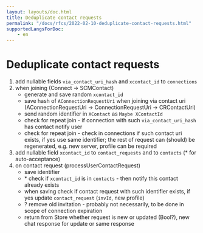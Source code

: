 ```yaml
---
layout: layouts/doc.html
title: Deduplicate contact requests
permalink: "/docs/rfcs/2022-02-10-deduplicate-contact-requests.html"
supportedLangsForDoc:
    - en
---
```

# Deduplicate contact requests

1. add nullable fields `via_contact_uri_hash` and `xcontact_id` to `connections`
2. when joining (Connect -> SCMContact)
    - generate and save random `xcontact_id`
    - save hash of `AConnectionRequestUri` when joining via contact uri
      (AConnectionRequestUri -> ConnectionRequestUri -> CRContactUri)
    - send random identifier in `XContact` as `Maybe XContactId`
    - check for repeat join - if connection with such `via_contact_uri_hash` has contact notify user
    - check for repeat join - check in connections if such contact uri exists, if yes use same identifier; the rest of request can (should) be regenerated, e.g. new server, profile
      can be required
3. add nullable field `xcontact_id` to `contact_requests` and to `contacts` (* for auto-acceptance)
4. on contact request (processUserContactRequest)
    - save identifier
    - \* check if `xcontact_id` is in `contacts` - then notify this contact already exists
    - when saving check if contact request with such identifier exists, if yes update `contact_request`
      (`invId`, new profile)
    - ? remove old invitation - probably not necessarily, to be done in scope of connection expiration
    - return from Store whether request is new or updated (Bool?), new chat response for update or same response
